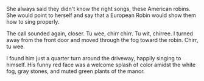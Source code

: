 She always said they didn't know the right songs, these American robins. She would point to herself and say that a European Robin would show them how to sing properly.

The call sounded again, closer. Tu wee, chirr chirr. Tu wit, chirree. I turned away from the front door and moved through the fog toward the robin. Chirr, tu wee.

I found him just a quarter turn around the driveway, happily singing to himself. His funny red face was a welcome splash of color amidst the white fog, gray stones, and muted green plants of the manor. 